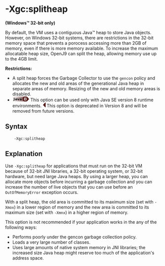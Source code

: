 <!--
* Copyright (c) 2017, 2018 IBM Corp. and others
*
* This program and the accompanying materials are made
* available under the terms of the Eclipse Public License 2.0
* which accompanies this distribution and is available at
* https://www.eclipse.org/legal/epl-2.0/ or the Apache
* License, Version 2.0 which accompanies this distribution and
* is available at https://www.apache.org/licenses/LICENSE-2.0.
*
* This Source Code may also be made available under the
* following Secondary Licenses when the conditions for such
* availability set forth in the Eclipse Public License, v. 2.0
* are satisfied: GNU General Public License, version 2 with
* the GNU Classpath Exception [1] and GNU General Public
* License, version 2 with the OpenJDK Assembly Exception [2].
*
* [1] https://www.gnu.org/software/classpath/license.html
* [2] http://openjdk.java.net/legal/assembly-exception.html
*
* SPDX-License-Identifier: EPL-2.0 OR Apache-2.0 OR GPL-2.0 WITH
* Classpath-exception-2.0 OR LicenseRef-GPL-2.0 WITH Assembly-exception
-->

# -Xgc:splitheap


**(Windows&trade; 32-bit only)**

By default, the VM uses a contiguous Java&trade; heap to store Java objects. However, on Windows 32-bit systems, there are restrictions in the 32-bit memory space that prevents a porocess accessing more than 2GB of memory, even if there is more memory available. To increase the maximum allocatable heap size, OpenJ9 can split the heap, allowing memory use up to the 4GB limit.

<i class="fa fa-exclamation-triangle" aria-hidden="true"></i> **Restrictions:**

- A split heap forces the Garbage Collector to use the `gencon` policy and allocates the new and old areas of the generational Java heap in separate areas of memory. Resizing of the new and old memory areas is disabled.
- ![Start of content that applies only to Java 8 (LTS)](cr/java8.png) This option can be used only with Java SE version 8 runtime environments. ![End of content that applies only to Java 8 (LTS)](cr/java_close_lts.png) This option is deprecated in Version 8 and will be removed from future versions.

## Syntax

        -Xgc:splitheap

## Explanation

Use `-Xgc:splitheap` for applications that must run on the 32-bit VM because of 32-bit JNI libraries, a 32-bit operating system, or 32-bit hardware, but need large Java heaps. By using a larger heap, you can allocate more objects before incurring a garbage collection and you can increase the number of live objects that you can use before an `OutOfMemoryError` exception occurs.

With a split heap, the old area is committed to its maximum size (set with `-Xmox`) in a lower region of memory and the new area is committed to its maximum size (set with `-Xmnx`) in a higher region of memory.

This option is not recommended if your application works in the any of the following ways:

- Performs poorly under the gencon garbage collection policy.
- Loads a very large number of classes.
- Uses large amounts of native system memory in JNI libraries; the increased size Java heap might reserve too much of the application's address space.



<!-- ==== END OF TOPIC ==== xgcsplitheap.md ==== -->
